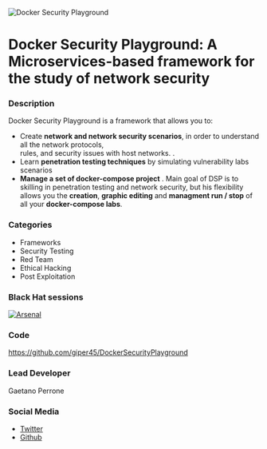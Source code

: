 ![Docker Security Playground](https://raw.githubusercontent.com/giper45/DockerSecurityPlayground/master/public/assets/img/dsp_logo.png)

#  Docker Security Playground:  A Microservices-based framework for the study of network security

### Description

Docker Security Playground is a framework that allows you to: 
- Create **network and network security scenarios**, in order to understand all the network protocols,  
rules, and security issues with host networks. . 
- Learn **penetration testing techniques** by simulating vulnerability labs scenarios
-  **Manage a set of docker-compose project** . Main goal of DSP is to skilling in penetration testing and network security, but his flexibility allows you the 
**creation**, **graphic editing** and **managment run / stop** of all your **docker-compose
labs**.

### Categories
* Frameworks
* Security Testing
* Red Team
* Ethical Hacking
* Post Exploitation

### Black Hat sessions
[![Arsenal](https://github.com/toolswatch/badges/blob/master/arsenal/usa/2018.svg)](https://www.toolswatch.org/2018/05/black-hat-arsenal-usa-2018-the-w0w-lineup/)

### Code
https://github.com/giper45/DockerSecurityPlayground

### Lead Developer
Gaetano Perrone 

### Social Media
* [Twitter](https://twitter.com/g_per45)
* [Github](https://github.com/giper45)
